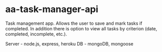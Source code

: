 # aa-task-manager-api

Task management app. 
Allows the user to save and mark tasks if completed.
In addition there is option to view all tasks by criterion (date, completed, incomplete, etc.).

Server - node.js, express, heroku
DB - mongoDB, mongoose

